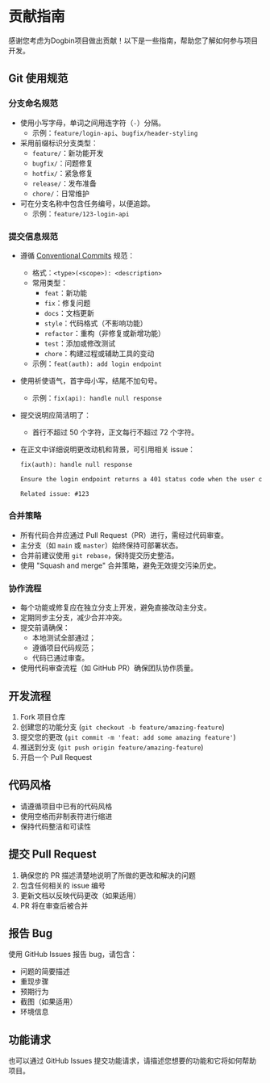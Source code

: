 # 贡献指南

感谢您考虑为Dogbin项目做出贡献！以下是一些指南，帮助您了解如何参与项目开发。

## Git 使用规范

### 分支命名规范

- 使用小写字母，单词之间用连字符（`-`）分隔。
  - 示例：`feature/login-api`、`bugfix/header-styling`
- 采用前缀标识分支类型：
  - `feature/`：新功能开发
  - `bugfix/`：问题修复
  - `hotfix/`：紧急修复
  - `release/`：发布准备
  - `chore/`：日常维护
- 可在分支名称中包含任务编号，以便追踪。
  - 示例：`feature/123-login-api`

### 提交信息规范

- 遵循 [Conventional Commits](https://www.conventionalcommits.org/en/v1.0.0/) 规范：
  - 格式：`<type>(<scope>): <description>`
  - 常用类型：
    - `feat`：新功能
    - `fix`：修复问题
    - `docs`：文档更新
    - `style`：代码格式（不影响功能）
    - `refactor`：重构（非修复或新增功能）
    - `test`：添加或修改测试
    - `chore`：构建过程或辅助工具的变动
  - 示例：`feat(auth): add login endpoint`
- 使用祈使语气，首字母小写，结尾不加句号。
  - 示例：`fix(api): handle null response`
- 提交说明应简洁明了：
  - 首行不超过 50 个字符，正文每行不超过 72 个字符。
- 在正文中详细说明更改动机和背景，可引用相关 issue：
  
  ```markdown
  fix(auth): handle null response

  Ensure the login endpoint returns a 401 status code when the user credentials are invalid.

  Related issue: #123
  ```

### 合并策略

- 所有代码合并应通过 Pull Request（PR）进行，需经过代码审查。
- 主分支（如 `main` 或 `master`）始终保持可部署状态。
- 合并前建议使用 `git rebase`，保持提交历史整洁。
- 使用 "Squash and merge" 合并策略，避免无效提交污染历史。

### 协作流程

- 每个功能或修复应在独立分支上开发，避免直接改动主分支。
- 定期同步主分支，减少合并冲突。
- 提交前请确保：
  - 本地测试全部通过；
  - 遵循项目代码规范；
  - 代码已通过审查。
- 使用代码审查流程（如 GitHub PR）确保团队协作质量。

## 开发流程

1. Fork 项目仓库
2. 创建您的功能分支 (`git checkout -b feature/amazing-feature`)
3. 提交您的更改 (`git commit -m 'feat: add some amazing feature'`)
4. 推送到分支 (`git push origin feature/amazing-feature`)
5. 开启一个 Pull Request

## 代码风格

- 请遵循项目中已有的代码风格
- 使用空格而非制表符进行缩进
- 保持代码整洁和可读性

## 提交 Pull Request

1. 确保您的 PR 描述清楚地说明了所做的更改和解决的问题
2. 包含任何相关的 issue 编号
3. 更新文档以反映代码更改（如果适用）
4. PR 将在审查后被合并

## 报告 Bug

使用 GitHub Issues 报告 bug，请包含：

- 问题的简要描述
- 重现步骤
- 预期行为
- 截图（如果适用）
- 环境信息

## 功能请求

也可以通过 GitHub Issues 提交功能请求，请描述您想要的功能和它将如何帮助项目。